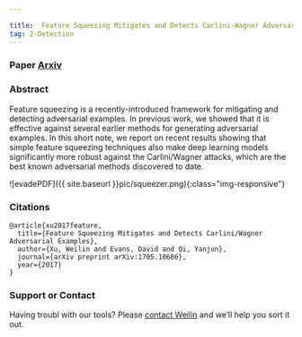 ```yaml
---

title:  Feature Squeezing Mitigates and Detects Carlini-Wagner Adversarial Examples
tag: 2-Detection
---
```


### Paper [Arxiv](https://arxiv.org/abs/1705.10686)


### Abstract
Feature squeezing is a recently-introduced framework for mitigating and detecting adversarial examples. In previous work, we showed that it is effective against several earlier methods for generating adversarial examples. In this short note, we report on recent results showing that simple feature squeezing techniques also make deep learning models significantly more robust against the Carlini/Wagner attacks, which are the best known adversarial methods discovered to date.

![evadePDF]({{ site.baseurl }}pic/squeezer.png){:class="img-responsive"}



### Citations

```
@article{xu2017feature,
  title={Feature Squeezing Mitigates and Detects Carlini/Wagner Adversarial Examples},
  author={Xu, Weilin and Evans, David and Qi, Yanjun},
  journal={arXiv preprint arXiv:1705.10686},
  year={2017}
}
```


### Support or Contact

Having troubl with our tools? Please [contact Weilin](mailto:xuweilin@virginia.edu) and we’ll help you sort it out.
